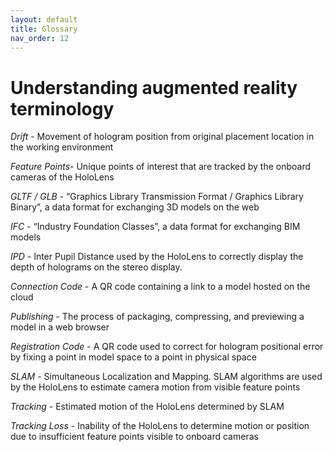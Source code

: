 ```yaml
---
layout: default
title: Glossary
nav_order: 12
---
```


# Understanding augmented reality terminology

_Drift_ - Movement of hologram position from original placement location in the working environment

_Feature Points_- Unique points of interest that are tracked by the onboard cameras of the HoloLens

_GLTF / GLB_ - “Graphics Library Transmission Format / Graphics Library Binary”, a data format for exchanging 3D models on the web

_IFC_ - “Industry Foundation Classes”, a data format for exchanging BIM models

_IPD_ - Inter Pupil Distance used by the HoloLens to correctly display the depth of holograms on the stereo display.

_Connection Code_ - A QR code containing a link to a model hosted on the cloud

_Publishing_ - The process of packaging, compressing, and previewing a model in a web browser

_Registration Code_ - A QR code used to correct for hologram positional error by fixing a point in model space to a point in physical space

_SLAM_ - Simultaneous Localization and Mapping. SLAM algorithms are used by the HoloLens to estimate camera motion from visible feature points

_Tracking_ - Estimated motion of the HoloLens determined by SLAM

_Tracking Loss_ - Inability of the HoloLens to determine motion or position due to insufficient feature points visible to onboard cameras

